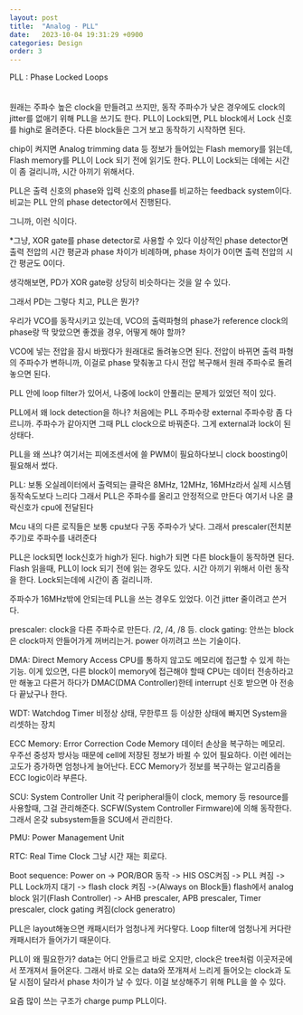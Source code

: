 ```yaml
---
layout: post
title:  "Analog - PLL"
date:   2023-10-04 19:31:29 +0900
categories: Design
order: 3
---
```


PLL : Phase Locked Loops<br>
<br>
<br>
원래는 주파수 높은 clock을 만들려고 쓰지만, 동작 주파수가 낮은 경우에도 clock의 jitter를 없애기 위해 PLL을 쓰기도 한다.
PLL이 Lock되면, PLL block에서 Lock 신호를 high로 올려준다.
다른 block들은 그거 보고 동작하기 시작하면 된다.

chip이 켜지면 Analog trimming data 등 정보가 들어있는 Flash memory를 읽는데,
Flash memory를 PLL이 Lock 되기 전에 읽기도 한다. PLL이 Lock되는 데에는 시간이 좀 걸리니까, 시간 아끼기 위해서다.

PLL은 출력 신호의 phase와 입력 신호의 phase를 비교하는 feedback system이다.
비교는 PLL 안의 phase detector에서 진행된다.

그니까, 이런 식이다.

*그냥, XOR gate를 phase detector로 사용할 수 있다
이상적인 phase detector면 출력 전압의 시간 평균과 phase 차이가 비례하며, phase 차이가 0이면 출력 전압의 시간 평균도 0이다.



생각해보면, PD가 XOR gate랑 상당히 비슷하다는 것을 알 수 있다.

그래서 PD는 그렇다 치고, PLL은 뭔가?

우리가 VCO를 동작시키고 있는데, VCO의 출력파형의 phase가 reference clock의 phase랑 딱 맞았으면 좋겠을 경우, 어떻게 해야 할까?

VCO에 넣는 전압을 잠시 바꿨다가 원래대로 돌려놓으면 된다.
전압이 바뀌면 출력 파형의 주파수가 변하니까, 이걸로 phase 맞춰놓고 다시 전압 복구해서 원래 주파수로 돌려놓으면 된다.



PLL 안에 loop filter가 있어서, 나중에 lock이 안풀리는 문제가 있었던 적이 있다.

PLL에서 왜 lock detection을 하나? 처음에는 PLL 주파수랑 external 주파수랑 좀 다르니까.
주파수가 같아지면 그때 PLL clock으로 바꿔준다. 그게 external과 lock이 된 상태다.

PLL을 왜 쓰냐? 여기서는 피에조센서에 쓸 PWM이 필요하다보니 clock boosting이 필요해서 썼다.

PLL:
보통 오실레이터에서 출력되는 클락은 8MHz, 12MHz, 16MHz라서 실제 시스템 동작속도보다 느리다
그래서 PLL은 주파수를 올리고 안정적으로 만든다
여기서 나온 클락신호가 cpu에 전달된다

Mcu 내의 다른 로직들은 보통 cpu보다 구동 주파수가 낮다. 그래서 prescaler(전치분주기)로 주파수를 내려준다


PLL은 lock되면 lock신호가 high가 된다. high가 되면 다른 block들이 동작하면 된다.
Flash 읽을때, PLL이 lock 되기 전에 읽는 경우도 있다. 시간 아끼기 위해서 이런 동작을 한다. Lock되는데에 시간이 좀 걸리니까.

주파수가 16MHz밖에 안되는데 PLL을 쓰는 경우도 있었다. 이건 jitter 줄이려고 쓴거다.

prescaler: clock을 다른 주파수로 만든다. /2, /4, /8 등.
clock gating: 안쓰는 block은 clock마저 안들어가게 꺼버리는거. power 아끼려고 쓰는 기술이다.

DMA: Direct Memory Access
CPU를 통하지 않고도 메모리에 접근할 수 있게 하는 기능.
이게 있으면, 다른 block이 memory에 접근해야 할때 CPU는 데이터 전송하라고만 해놓고
다른거 하다가 DMAC(DMA Controller)한테 interrupt 신호 받으면 아 전송 다 끝났구나 한다.

WDT: Watchdog Timer
비정상 상태, 무한루프 등 이상한 상태에 빠지면 System을 리셋하는 장치

ECC Memory: Error Correction Code Memory
데이터 손상을 복구하는 메모리.
우주선 중성자 방사능 때문에 cell에 저장된 정보가 바뀔 수 있어 필요하다.
이런 에러는 고도가 증가하면 엄청나게 늘어난다.
ECC Memory가 정보를 복구하는 알고리즘을 ECC logic이라 부른다.

SCU: System Controller Unit
각 peripheral들이 clock, memory 등 resource를 사용할때, 그걸 관리해준다.
SCFW(System Controller Firmware)에 의해 동작한다.
그래서 온갖 subsystem들을 SCU에서 관리한다.

PMU: Power Management Unit

RTC: Real Time Clock
그냥 시간 재는 회로다.

Boot sequence:
Power on -> POR/BOR 동작 ->
HIS OSC켜짐 -> PLL 켜짐 -> PLL Lock까지 대기 -> flash clock 켜짐 ->(Always on Block들)
flash에서 analog block 읽기(Flash Controller)
-> AHB prescaler, APB prescaler, Timer prescaler, clock gating 켜짐(clock generatro)


PLL은 layout해놓으면 캐패시터가 엄청나게 커다랗다.
Loop filter에 엄청나게 커다란 캐패시터가 들어가기 때문이다.


PLL이 왜 필요한가?
data는 어디 안들르고 바로 오지만, clock은 tree처럼 이곳저곳에서 쪼개져서 들어온다.
그래서 바로 오는 data와 쪼개져서 느리게 들어오는 clock과 도달 시점이 달라서 phase 차이가 날 수 있다.
이걸 보상해주기 위해 PLL을 쓸 수 있다.

요즘 많이 쓰는 구조가 charge pump PLL이다.